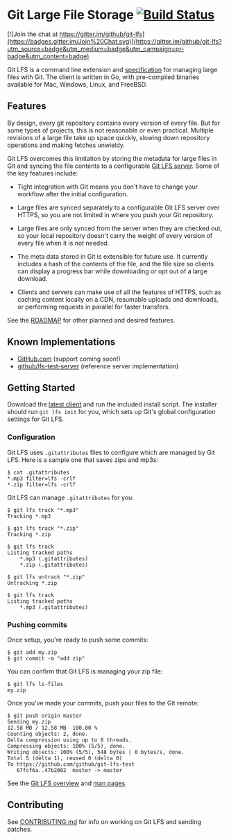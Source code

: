 # Git Large File Storage [![Build Status](https://travis-ci.org/github/git-lfs.svg?branch=master)](https://travis-ci.org/github/git-lfs)

[![Join the chat at https://gitter.im/github/git-lfs](https://badges.gitter.im/Join%20Chat.svg)](https://gitter.im/github/git-lfs?utm_source=badge&utm_medium=badge&utm_campaign=pr-badge&utm_content=badge)

Git LFS is a command line extension and [specification](docs/spec.md) for
managing large files with Git. The client is written in Go, with pre-compiled
binaries available for Mac, Windows, Linux, and FreeBSD.

## Features

By design, every git repository contains every version of every file. But
for some types of projects, this is not reasonable or even practical.
Multiple revisions of a large file take up space quickly, slowing down
repository operations and making fetches unwieldy.

Git LFS overcomes this limitation by storing the metadata for large files in
Git and syncing the file contents to a configurable [Git LFS
server](docs/api.md). Some of the key features include:

* Tight integration with Git means you don't have to change your workflow after
the initial configuration.

* Large files are synced separately to a configurable Git LFS server over HTTPS,
so you are not limited in where you push your Git repository.

* Large files are only synced from the server when they are checked out, so your
local repository doesn't carry the weight of every version of every file when it
is not needed.

* The meta data stored in Git is extensible for future use. It currently
includes a hash of the contents of the file, and the file size so clients can
display a progress bar while downloading or opt out of a large download.

* Clients and servers can make use of all the features of HTTPS, such as caching
content locally on a CDN, resumable uploads and downloads, or performing
requests in parallel for faster transfers.

See the [ROADMAP](ROADMAP.md) for other planned and desired features.

## Known Implementations

- [GitHub.com](https://github.com/early_access/large_file_storage) (support coming soon!)
- [github/lfs-test-server](https://github.com/github/lfs-test-server) (reference server implementation)

## Getting Started

Download the [latest client][rel] and run the included install script.  The
installer should run `git lfs init` for you, which sets up Git's global
configuration settings for Git LFS.

[rel]: https://github.com/github/git-lfs/releases

### Configuration

Git LFS uses `.gitattributes` files to configure which are managed by Git LFS.
Here is a sample one that saves zips and mp3s:

    $ cat .gitattributes
    *.mp3 filter=lfs -crlf
    *.zip filter=lfs -crlf

Git LFS can manage `.gitattributes` for you:

    $ git lfs track "*.mp3"
    Tracking *.mp3

    $ git lfs track "*.zip"
    Tracking *.zip

    $ git lfs track
    Listing tracked paths
        *.mp3 (.gitattributes)
        *.zip (.gitattributes)

    $ git lfs untrack "*.zip"
    Untracking *.zip

    $ git lfs track
    Listing tracked paths
        *.mp3 (.gitattributes)

### Pushing commits

Once setup, you're ready to push some commits:

    $ git add my.zip
    $ git commit -m "add zip"

You can confirm that Git LFS is managing your zip file:

    $ git lfs ls-files
    my.zip

Once you've made your commits, push your files to the Git remote:

    $ git push origin master
    Sending my.zip
    12.58 MB / 12.58 MB  100.00 %
    Counting objects: 2, done.
    Delta compression using up to 8 threads.
    Compressing objects: 100% (5/5), done.
    Writing objects: 100% (5/5), 548 bytes | 0 bytes/s, done.
    Total 5 (delta 1), reused 0 (delta 0)
    To https://github.com/github/git-lfs-test
       67fcf6a..47b2002  master -> master

See the [Git LFS overview](https://github.com/github/git-lfs/tree/master/docs)
and [man pages](https://github.com/github/git-lfs/tree/master/docs/man).

## Contributing

See [CONTRIBUTING.md](CONTRIBUTING.md) for info on working on Git LFS and
sending patches.
